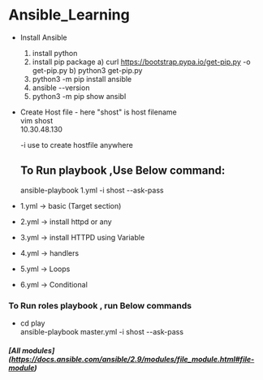 # Ansible_Learning
- Install  Ansible 
    1) install python 
    2) install pip package 
       a) curl https://bootstrap.pypa.io/get-pip.py -o get-pip.py
       b) python3 get-pip.py
    3) python3 -m pip install ansible
    4) ansible --version
    5) python3 -m pip show ansibl
- Create Host file - here "shost" is host filename <br />
    vim shost   <br />
    10.30.48.130 <br />
  
  -i use to create hostfile anywhere
  ## To Run  playbook ,Use Below command:
  ansible-playbook  1.yml  -i shost --ask-pass
  
  
- 1.yml -> basic (Target section)
- 2.yml -> install httpd or any 
- 3.yml -> install HTTPD using Variable
- 4.yml -> handlers 
- 5.yml -> Loops
- 6.yml -> Conditional 

### To Run roles playbook , run Below commands
- cd play <br />
ansible-playbook master.yml -i shost --ask-pass



##### [All modules] (https://docs.ansible.com/ansible/2.9/modules/file_module.html#file-module)

